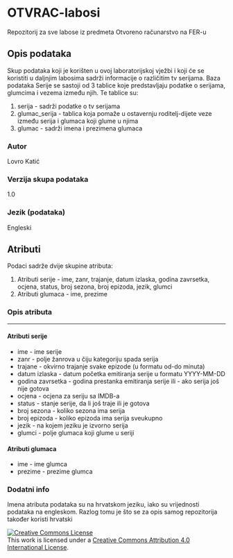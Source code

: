 # OTVRAC-labosi
Repozitorij za sve labose iz predmeta Otvoreno računarstvo na FER-u
    
    
   

## Opis podataka
Skup podataka koji je korišten u ovoj laboratorijskoj vježbi i koji će se koristiti u daljnjim labosima sadrži informacije o različitim tv serijama\.
Baza podataka Serije se sastoji od 3 tablice koje predstavljaju podatke o serijama, glumcima i vezema između njih\.
Te tablice su:
1. serija \- sadrži podatke o tv serijama
2. glumac_serija \- tablica koja pomaže u ostavernju roditelj-dijete veze između serija i glumaca koji glume u njima
3. glumac \- sadrži imena i prezimena glumaca


### Autor
Lovro Katić


### Verzija skupa podataka
1\.0


### Jezik \(podataka\)
Engleski


## Atributi
Podaci sadrže dvije skupine atributa:
1. Atributi serije \- ime, zanr, trajanje, datum izlaska, godina zavrsetka, ocjena, status, broj sezona, broj epizoda, jezik, glumci
2. Atributi glumaca \- ime, prezime


### Opis atributa
***
#### Atributi serije
- ime \- ime serije
- zanr \- polje žanrova u čiju kategoriju spada serija 
- trajane \- okvirno trajanje svake epizode \(u formatu od\-do minuta\)
- datum izlaska \- datum početka emitiranja serije u formatu YYYY\-MM\-DD
- godina zavrsetka \- godina prestanka emitiranja serije ili \- ako serija još nije gotova
- ocjena \- ocjena za seriju sa IMDB-a
- status \- stanje serije, da li još traje ili je gotova
- broj sezona \- koliko sezona ima serija
- broj epizoda \- koliko epizoda ima serija sveukupno
- jezik \- na kojem jeziku je izvorno serija
- glumci \- polje glumaca koji glume u seriji

#### Atributi glumaca
- ime \- ime glumca
- prezime \- prezime glumca

### Dodatni info
Imena atributa podataka su na hrvatskom jeziku, iako su vrijednosti podataka na engleskom. Razlog tomu je što se za opis samog repozitorija također koristi hrvatski

<a rel="license" href="http://creativecommons.org/licenses/by/4.0/"><img alt="Creative Commons License" style="border-width:0" src="https://i.creativecommons.org/l/by/4.0/80x15.png" /></a><br />This work is licensed under a <a rel="license" href="http://creativecommons.org/licenses/by/4.0/">Creative Commons Attribution 4.0 International License</a>.
